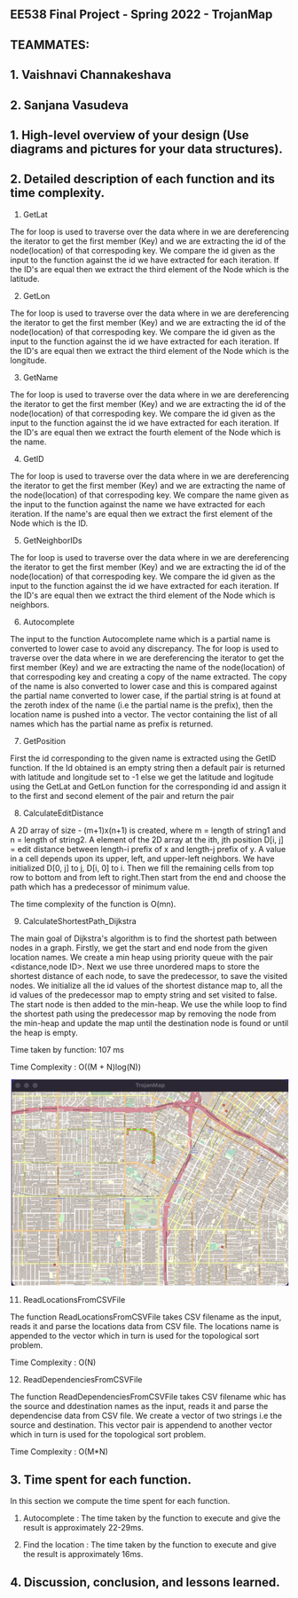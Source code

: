 ## EE538 Final Project - Spring 2022 - TrojanMap

## TEAMMATES:
## 1. Vaishnavi Channakeshava
## 2. Sanjana Vasudeva

## 1. High-level overview of your design (Use diagrams and pictures for your data structures).


## 2. Detailed description of each function and its time complexity. 

 
1. GetLat

The for loop is used to traverse over the data where in we are dereferencing the iterator to get the first member (Key) and we are extracting the id of the node(location) of that correspoding key. We compare the id given as the input to the function against the id we have extracted for each iteration. If the ID's are equal then we extract the third element of the Node which is the latitude.

2. GetLon

The for loop is used to traverse over the data where in we are dereferencing the iterator to get the first member (Key) and we are extracting the id of the node(location) of that correspoding key. We compare the id given as the input to the function against the id we have extracted for each iteration. If the ID's are equal then we extract the third element of the Node which is the longitude.

3. GetName

The for loop is used to traverse over the data where in we are dereferencing the iterator to get the first member (Key) and we are extracting the id of the node(location) of that correspoding key. We compare the id given as the input to the function against the id we have extracted for each iteration. If the ID's are equal then we extract the fourth element of the Node which is the name.


4. GetID

The for loop is used to traverse over the data where in we are dereferencing the iterator to get the first member (Key) and we are extracting the name of the node(location) of that correspoding key. We compare the name given as the input to the function against the name we have extracted for each iteration. If the name's are equal then we extract the first element of the Node which is the ID.

5. GetNeighborIDs

The for loop is used to traverse over the data where in we are dereferencing the iterator to get the first member (Key) and we are extracting the id of the node(location) of that correspoding key. We compare the id given as the input to the function against the id we have extracted for each iteration. If the ID's are equal then we extract the third element of the Node which is neighbors.


6. Autocomplete

The input to the function Autocomplete name which is a partial name is converted to lower case to avoid any discrepancy. The for loop is used to traverse over the data where in we are dereferencing the iterator to get the first member (Key) and we are extracting the name of the node(location) of that correspoding key and creating a copy of the name extracted. The copy of the name is also converted to lower case and this is compared against the partial name converted to lower case, if the partial string is at found at the zeroth index of the name (i.e the partial name is the prefix), then the location name is pushed into a vector. The vector containing the list of all names which has the partial name as prefix is returned. 


7. GetPosition

First the id corresponding to the given name is extracted using the GetID function. If the Id obtained is an empty string then a default pair is returned with latitude and longitude set to -1 else we get the latitude and logitude using the GetLat and GetLon function for the corresponding id and assign it to the first and second element of the pair and return the pair
 

8. CalculateEditDistance

A 2D array of size - (m+1)x(n+1) is created, where m = length of string1 and n = length of string2. A element of the 2D array at the ith, jth position D[i, j] = edit distance between length-i prefix of x and length-j prefix of y. A value in a cell depends upon its upper, left, and upper-left neighbors.
We have initialized D[0, j] to j, D[i, 0] to i. Then we fill the remaining cells from top row to bottom and from left to right.Then start from the end and choose the path which has a predecessor of minimum value.

The time complexity of the function is O(mn).


9. CalculateShortestPath_Dijkstra

The main goal of Dijkstra's algorithm is to find the shortest path between nodes in a graph. Firstly, we get the start and end node from the given location names. We create a min heap using priority queue with the pair <distance,node ID>. Next we use three unordered maps to store the shortest distance of each node, to save the predecessor, to save the visited nodes. We initialize all the id values of the shortest distance map to, all the id values of the predecessor map to empty string and set visited to false. The start node is then added to the min-heap. We use the while loop to find the shortest path using the predecessor map by removing the node from the min-heap and update the map until the destination node is found or until the heap is empty.

Time taken by function: 107 ms

Time Complexity : O((M + N)log(N))

<p align="center"><img src="img/ralphs_target_dijkstra.png" alt="Trojan" width="500" /></p>


11. ReadLocationsFromCSVFile

The function ReadLocationsFromCSVFile takes CSV filename as the input, reads it and parse the locations data from CSV file. The locations name is appended to the vector which in turn is used for the topological sort problem.

Time Complexity : O(N)

12. ReadDependenciesFromCSVFile

The function ReadDependenciesFromCSVFile takes CSV filename whic has the source and ddestination names as the input, reads it and parse the dependencise data from CSV file. We create a vector of two strings i.e the source and destination. This vector pair is appendend to another vector which in turn is used for the topological sort problem.

Time Complexity : O(M*N)



## 3. Time spent for each function.

In this section we compute the time spent for each function.

1. Autocomplete : The time taken by the function to execute and give the result is approximately 22-29ms.

2. Find the location : The time taken by the function to execute and give the result is approximately 16ms.




## 4. Discussion, conclusion, and lessons learned.